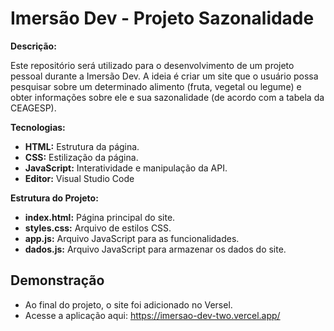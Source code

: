 # Imersão Dev - Projeto Sazonalidade

**Descrição:**

Este repositório será utilizado para o desenvolvimento de um projeto pessoal durante a Imersão Dev. A ideia é criar um site que o usuário possa
pesquisar sobre um determinado alimento (fruta, vegetal ou legume) e obter informações sobre ele e sua sazonalidade (de acordo com a tabela da
CEAGESP).

**Tecnologias:**

* **HTML:** Estrutura da página.
* **CSS:** Estilização da página.
* **JavaScript:** Interatividade e manipulação da API.
* **Editor:** Visual Studio Code

**Estrutura do Projeto:**

* **index.html:** Página principal do site.
* **styles.css:** Arquivo de estilos CSS.
* **app.js:** Arquivo JavaScript para as funcionalidades.
* **dados.js:** Arquivo JavaScript para armazenar os dados do site.

 ## Demonstração
* Ao final do projeto, o site foi adicionado no Versel.
* Acesse a aplicação aqui: https://imersao-dev-two.vercel.app/
